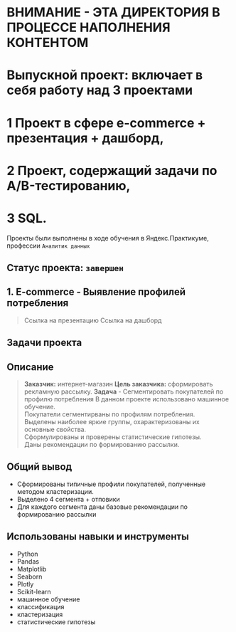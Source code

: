 # ВНИМАНИЕ - ЭТА ДИРЕКТОРИЯ В ПРОЦЕССЕ НАПОЛНЕНИЯ КОНТЕНТОМ
# Выпускной проект: включает в себя работу над 3 проектами 

# 1 Проект в сфере e-commerce + презентация + дашборд,  
# 2 Проект, содержащий задачи по A/B-тестированию,
# 3 SQL.
Проекты были выполнены в ходе обучения в Яндекс.Практикуме, профессии `Аналитик данных`
## Статус проекта: `завершен`
##  1. E-commerce - Выявление профилей потребления
> Ссылка на презентацию
> Ссылка на дашборд
## Задачи проекта
## Описание
> **Заказчик:** интернет-магазин 
> **Цель заказчика:** сформировать рекламную рассылку.
> **Задача** - Сегментировать покупателей по профилю потребления
> В данном проекте использовано машинное обучение.        
> Покупатели сегментирваны по профилям потребления.    
> Выделены наиболее яркие группы, охарактеризованы их основные свойства.   
> Сформулированы и проверены статистические гипотезы.   
> Даны рекомендации по формированию рассылки.
## Общий вывод
*  Сформированы типичные профили покупателей, полученные методом кластеризации.
*  Выделено 4 сегмента + отповики
*  Для каждого сегмента даны базовые рекомендации по формированию рассылки   

##  Использованы навыки и инструменты
* Python
* Pandas
* Matplotlib
* Seaborn
* Plotly
* Scikit-learn
* машинное обучение
* классификация
* кластеризация
* статистические гипотезы
